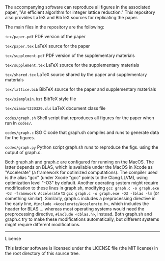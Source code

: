 The accompanying software can reproduce all figures in the associated paper,
"An efficient algorithm for integer lattice reduction." This repository also
provides LaTeX and BibTeX sources for replicating the paper.

The main files in the repository are the following:

``tex/paper.pdf``
PDF version of the paper

``tex/paper.tex``
LaTeX source for the paper

``tex/supplement.pdf``
PDF version of the supplementary materials

``tex/supplement.tex``
LaTeX source for the supplementary materials

``tex/shared.tex``
LaTeX source shared by the paper and supplementary materials

``tex/lattice.bib``
BibTeX source for the paper and supplementary materials

``tex/siamplain.bst``
BibTeX style file

``tex/siamart220329.cls``
LaTeX document class file

``codes/graph.sh``
Shell script that reproduces all figures for the paper when run in ``codes/``.

``codes/graph.c``
ISO C code that graph.sh compiles and runs to generate data for the figures.

``codes/graph.py``
Python script graph.sh runs to reproduce the figs. using the output of graph.c.

Both graph.sh and graph.c are configured for running on the MacOS. The latter
depends on BLAS, which is available under the MacOS in Xcode as "Accelerate"
(a framework for optimized computations). The compiler used is the alias "gcc"
(under Xcode "gcc" points to the Clang LLVM), using optimization level "-O3"
by default. Another operating system might require modification to these lines
in graph.sh, modifying ``gcc graph.c -o graph.exe -O3 -framework Accelerate``
to ``gcc graph.c -o graph.exe -O3 -lblas -lm`` (or something similar).
Similarly, graph.c includes a preprocessing directive in the early line,
``#include <Accelerate/Accelerate.h>``, which includes the header for BLAS ...
whereas most operating systems would need the preprocessing directive,
``#include <cblas.h>``, instead. Both graph.sh and graph.c try to make these
modifications automatically, but different systems might require different
modifications.

********************************************************************************

License

This latticer software is licensed under the LICENSE file (the MIT license) in
the root directory of this source tree.
